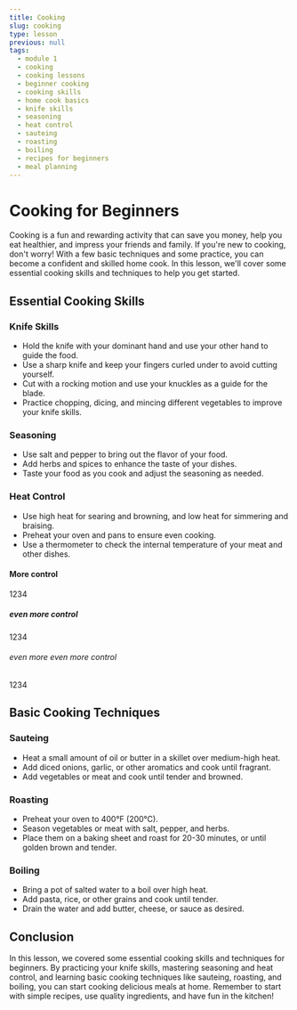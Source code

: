 ```yaml
---
title: Cooking
slug: cooking
type: lesson
previous: null
tags:
  - module 1
  - cooking
  - cooking lessons
  - beginner cooking
  - cooking skills
  - home cook basics
  - knife skills
  - seasoning
  - heat control
  - sauteing
  - roasting
  - boiling
  - recipes for beginners
  - meal planning
---
```


# Cooking for Beginners

Cooking is a fun and rewarding activity that can save you money, help you eat healthier, and impress your friends and family. If you're new to cooking, don't worry! With a few basic techniques and some practice, you can become a confident and skilled home cook. In this lesson, we'll cover some essential cooking skills and techniques to help you get started.

## Essential Cooking Skills

### Knife Skills

- Hold the knife with your dominant hand and use your other hand to guide the food.
- Use a sharp knife and keep your fingers curled under to avoid cutting yourself.
- Cut with a rocking motion and use your knuckles as a guide for the blade.
- Practice chopping, dicing, and mincing different vegetables to improve your knife skills.

### Seasoning

- Use salt and pepper to bring out the flavor of your food.
- Add herbs and spices to enhance the taste of your dishes.
- Taste your food as you cook and adjust the seasoning as needed.

### Heat Control

- Use high heat for searing and browning, and low heat for simmering and braising.
- Preheat your oven and pans to ensure even cooking.
- Use a thermometer to check the internal temperature of your meat and other dishes.

#### More control

1234

##### even more control

1234

###### even more even more control

1234

## Basic Cooking Techniques

### Sauteing

- Heat a small amount of oil or butter in a skillet over medium-high heat.
- Add diced onions, garlic, or other aromatics and cook until fragrant.
- Add vegetables or meat and cook until tender and browned.

### Roasting

- Preheat your oven to 400°F (200°C).
- Season vegetables or meat with salt, pepper, and herbs.
- Place them on a baking sheet and roast for 20-30 minutes, or until golden brown and tender.

### Boiling

- Bring a pot of salted water to a boil over high heat.
- Add pasta, rice, or other grains and cook until tender.
- Drain the water and add butter, cheese, or sauce as desired.

## Conclusion

In this lesson, we covered some essential cooking skills and techniques for beginners. By practicing your knife skills, mastering seasoning and heat control, and learning basic cooking techniques like sauteing, roasting, and boiling, you can start cooking delicious meals at home. Remember to start with simple recipes, use quality ingredients, and have fun in the kitchen!
